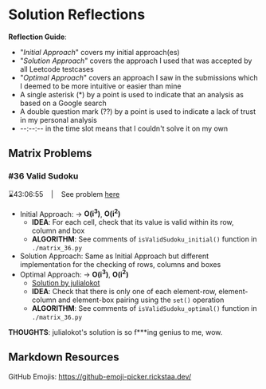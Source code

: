 # Solution Reflections
**Reflection Guide**:
* "*Initial Approach*" covers my initial approach(es)
* "*Solution Approach*" covers the approach I used that was accepted by all Leetcode testcases
* "*Optimal Approach*" covers an approach I saw in the submissions which I deemed to be more intuitive or easier than mine
* A single asterisk (*) by a point is used to indicate that an analysis as based on a Google search
* A double question mark (??) by a point is used to indicate a lack of trust in my personal analysis
* --:--:-- in the time slot means that I couldn't solve it on my own

## Matrix Problems

### #36 Valid Sudoku
⌛43:06:55 &nbsp;&nbsp; | &nbsp;&nbsp; See problem [here](https://leetcode.com/problems/valid-sudoku/description/?envType=study-plan-v2&envId=top-interview-150)

* Initial Approach: → **O(i<sup>3</sup>)**, **O(i<sup>2</sup>)**
  * **IDEA**: For each cell, check that its value is valid within its row, column and box
  * **ALGORITHM**: See comments of `isValidSudoku_initial()` function in `./matrix_36.py`
* Solution Approach: Same as Initial Approach but different implementation for the checking of rows, columns and boxes
* Optimal Approach: → **O(i<sup>3</sup>)**, **O(i<sup>2</sup>)**
  * [Solution by julialokot](https://leetcode.com/problems/valid-sudoku/solutions/3277043/beats-96-78-short-7-line-python-solution-with-detailed-explanation)
  * **IDEA**: Check that there is only one of each element-row, element-column and element-box pairing using the `set()` operation
  * **ALGORITHM**: See comments of `isValidSudoku_optimal()` function in `./matrix_36.py` 

**THOUGHTS**: julialokot's solution is so f***ing genius to me, wow.

## Markdown Resources
GitHub Emojis: https://github-emoji-picker.rickstaa.dev/